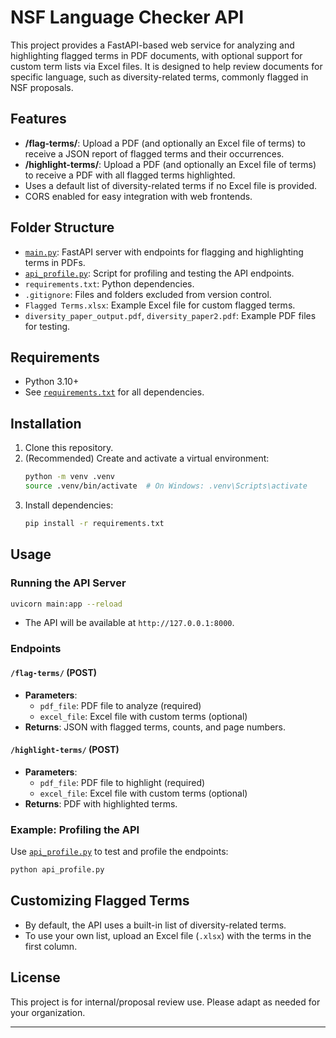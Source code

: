 # NSF Language Checker API

This project provides a FastAPI-based web service for analyzing and highlighting flagged terms in PDF documents, with optional support for custom term lists via Excel files. It is designed to help review documents for specific language, such as diversity-related terms, commonly flagged in NSF proposals.

## Features

- **/flag-terms/**: Upload a PDF (and optionally an Excel file of terms) to receive a JSON report of flagged terms and their occurrences.
- **/highlight-terms/**: Upload a PDF (and optionally an Excel file of terms) to receive a PDF with all flagged terms highlighted.
- Uses a default list of diversity-related terms if no Excel file is provided.
- CORS enabled for easy integration with web frontends.

## Folder Structure

- [`main.py`](main.py): FastAPI server with endpoints for flagging and highlighting terms in PDFs.
- [`api_profile.py`](api_profile.py): Script for profiling and testing the API endpoints.
- `requirements.txt`: Python dependencies.
- `.gitignore`: Files and folders excluded from version control.
- `Flagged Terms.xlsx`: Example Excel file for custom flagged terms.
- `diversity_paper_output.pdf`, `diversity_paper2.pdf`: Example PDF files for testing.

## Requirements

- Python 3.10+
- See [`requirements.txt`](requirements.txt) for all dependencies.

## Installation

1. Clone this repository.
2. (Recommended) Create and activate a virtual environment:
    ```sh
    python -m venv .venv
    source .venv/bin/activate  # On Windows: .venv\Scripts\activate
    ```
3. Install dependencies:
    ```sh
    pip install -r requirements.txt
    ```

## Usage

### Running the API Server

```sh
uvicorn main:app --reload
```

- The API will be available at `http://127.0.0.1:8000`.

### Endpoints

#### `/flag-terms/` (POST)

- **Parameters**:
  - `pdf_file`: PDF file to analyze (required)
  - `excel_file`: Excel file with custom terms (optional)
- **Returns**: JSON with flagged terms, counts, and page numbers.

#### `/highlight-terms/` (POST)

- **Parameters**:
  - `pdf_file`: PDF file to highlight (required)
  - `excel_file`: Excel file with custom terms (optional)
- **Returns**: PDF with highlighted terms.

### Example: Profiling the API

Use [`api_profile.py`](api_profile.py) to test and profile the endpoints:

```sh
python api_profile.py
```

## Customizing Flagged Terms

- By default, the API uses a built-in list of diversity-related terms.
- To use your own list, upload an Excel file (`.xlsx`) with the terms in the first column.

## License

This project is for internal/proposal review use. Please adapt as needed for your organization.

---